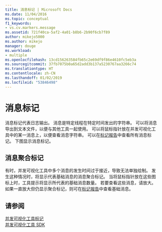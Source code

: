 ```yaml
---
title: 消息标记 | Microsoft Docs
ms.date: 11/04/2016
ms.topic: conceptual
f1_keywords:
- vs.cv.markers.message
ms.assetid: 721f40ca-5af2-4a01-b8b6-2b90f6cb7f89
author: mikejo5000
ms.author: mikejo
manager: douge
ms.workload:
- multiple
ms.openlocfilehash: 13cd156263584fb65c2e69df9f86e4610fc5eb3a
ms.sourcegitcommit: 37fb7075b0a65d2add3b137a5230767aa3266c74
ms.translationtype: HT
ms.contentlocale: zh-CN
ms.lasthandoff: 01/02/2019
ms.locfileid: "53846498"
---
```

# <a name="message-markers"></a>消息标记
消息标记代表日志输出。 消息是特定线程在特定时间发出的字符串。 可以将消息导出到文本文件，以便与其他工具一起使用。 可以将鼠标指针放在并发可视化工具中的某一消息上，以便查看消息字符串。 可以在[标记报告](../profiling/markers-report.md)中查看所有消息标记。  下图显示消息标记。  
  
## <a name="message-aggregation-markers"></a>消息聚合标记  
 有时，并发可视化工具中多个消息的发生时间过于接近，导致无法单独绘制。 发生这种情况时，将显示代表基础消息的消息聚合标记。 当将鼠标指针放在这些图标上时，工具提示将显示所代表的基础消息数量。 若要查看这些消息，请放大。  如果一直放大但仍显示聚合标记，则可在[标记报告](../profiling/markers-report.md)中查看基础消息。  
  
## <a name="see-also"></a>请参阅  
 [并发可视化工具标记](../profiling/concurrency-visualizer-markers.md)   
 [并发可视化工具 SDK](../profiling/concurrency-visualizer-sdk.md)